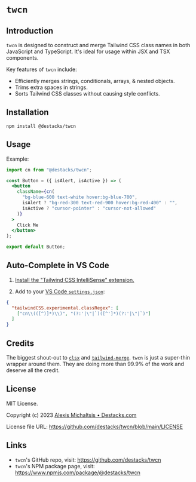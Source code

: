 # `twcn`

## Introduction

`twcn` is designed to construct and merge Tailwind CSS class names in both JavaScript and TypeScript. It's ideal for usage within JSX and TSX components.

Key features of `twcn` include:

- Efficiently merges strings, conditionals, arrays, & nested objects.
- Trims extra spaces in strings.
- Sorts Tailwind CSS classes without causing style conflicts.

## Installation

```
npm install @destacks/twcn
```

## Usage

Example:

```jsx
import cn from "@destacks/twcn";

const Button = ({ isAlert, isActive }) => (
  <button
    className={cn(
      "bg-blue-600 text-white hover:bg-blue-700",
      isAlert ? "bg-red-300 text-red-900 hover:bg-red-400" : "",
      isActive ? "cursor-pointer" : "cursor-not-allowed"
    )}
  >
    Click Me
  </button>
);

export default Button;
```

## Auto-Complete in VS Code

1. [Install the "Tailwind CSS IntelliSense" extension.](https://marketplace.visualstudio.com/items?itemName=bradlc.vscode-tailwindcss)

2. Add to your [VS Code `settings.json`](https://code.visualstudio.com/docs/getstarted/settings):

```json
{
  "tailwindCSS.experimental.classRegex": [
    ["cn\\(([^)]*)\\)", "(?:'|\"|`)([^']*)(?:'|\"|`)"]
  ]
}
```

## Credits

The biggest shout-out to [`clsx`](https://github.com/lukeed/clsx) and [`tailwind-merge`](https://github.com/dcastil/tailwind-merge). `twcn` is just a super-thin wrapper around them. They are doing more than 99.9% of the work and deserve all the credit.

## License

MIT License.

Copyright (c) 2023 [Alexis Michaltsis • Destacks.com](https://destacks.com/)

License file URL: https://github.com/destacks/twcn/blob/main/LICENSE

## Links

- `twcn`'s GitHub repo, visit: https://github.com/destacks/twcn
- `twcn`'s NPM package page, visit: https://www.npmjs.com/package/@destacks/twcn
